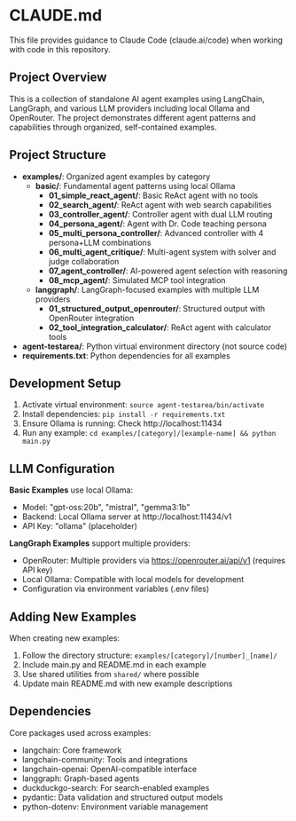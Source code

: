 # CLAUDE.md

This file provides guidance to Claude Code (claude.ai/code) when working with code in this repository.

## Project Overview

This is a collection of standalone AI agent examples using LangChain, LangGraph, and various LLM providers including local Ollama and OpenRouter. The project demonstrates different agent patterns and capabilities through organized, self-contained examples.

## Project Structure

- **examples/**: Organized agent examples by category
  - **basic/**: Fundamental agent patterns using local Ollama
    - **01_simple_react_agent/**: Basic ReAct agent with no tools
    - **02_search_agent/**: ReAct agent with web search capabilities
    - **03_controller_agent/**: Controller agent with dual LLM routing
    - **04_persona_agent/**: Agent with Dr. Code teaching persona
    - **05_multi_persona_controller/**: Advanced controller with 4 persona+LLM combinations
    - **06_multi_agent_critique/**: Multi-agent system with solver and judge collaboration
    - **07_agent_controller/**: AI-powered agent selection with reasoning
    - **08_mcp_agent/**: Simulated MCP tool integration
  - **langgraph/**: LangGraph-focused examples with multiple LLM providers
    - **01_structured_output_openrouter/**: Structured output with OpenRouter integration
    - **02_tool_integration_calculator/**: ReAct agent with calculator tools
- **agent-testarea/**: Python virtual environment directory (not source code)
- **requirements.txt**: Python dependencies for all examples

## Development Setup

1. Activate virtual environment: `source agent-testarea/bin/activate`
2. Install dependencies: `pip install -r requirements.txt`
3. Ensure Ollama is running: Check http://localhost:11434
4. Run any example: `cd examples/[category]/[example-name] && python main.py`

## LLM Configuration

**Basic Examples** use local Ollama:
- Model: "gpt-oss:20b", "mistral", "gemma3:1b"
- Backend: Local Ollama server at http://localhost:11434/v1
- API Key: "ollama" (placeholder)

**LangGraph Examples** support multiple providers:
- OpenRouter: Multiple providers via https://openrouter.ai/api/v1 (requires API key)
- Local Ollama: Compatible with local models for development
- Configuration via environment variables (.env files)

## Adding New Examples

When creating new examples:
1. Follow the directory structure: `examples/[category]/[number]_[name]/`
2. Include main.py and README.md in each example
3. Use shared utilities from `shared/` where possible
4. Update main README.md with new example descriptions

## Dependencies

Core packages used across examples:
- langchain: Core framework
- langchain-community: Tools and integrations
- langchain-openai: OpenAI-compatible interface
- langgraph: Graph-based agents
- duckduckgo-search: For search-enabled examples
- pydantic: Data validation and structured output models
- python-dotenv: Environment variable management